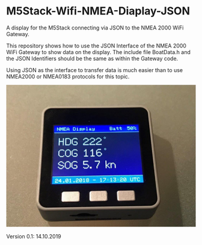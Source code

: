 # M5Stack-Wifi-NMEA-Diaplay-JSON
A display for the M5Stack connecting via JSON to the NMEA 2000 WiFi Gateway.

This repository shows how to use the JSON Interface of the NMEA 2000 WiFi Gateway to show data on the display.
The include file BoatData.h and the JSON Identifiers should be the same as within the Gateway code.

Using JSON as the interface to transfer data is much easier than to use NMEA2000 or NMEA0183 protocols for this topic.

![Display](https://github.com/AK-Homberger/M5Stack-Wifi-NMEA-Diaplay-JSON/blob/master/IMG_1149-1.jpg)

Version 0.1: 14.10.2019
